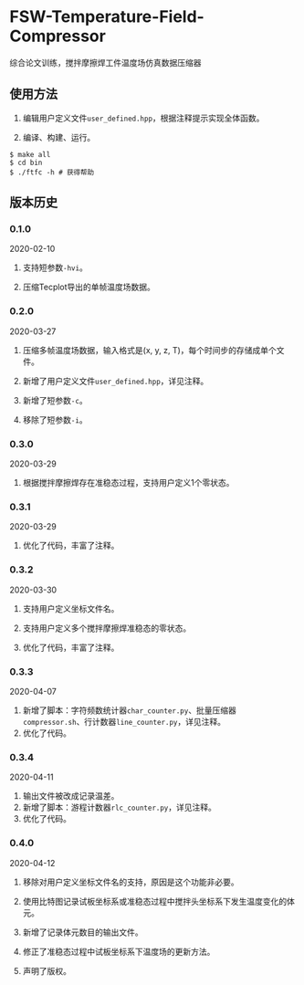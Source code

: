 FSW-Temperature-Field-Compressor
================================

综合论文训练，搅拌摩擦焊工件温度场仿真数据压缩器

使用方法
--------

1.	编辑用户定义文件`user_defined.hpp`，根据注释提示实现全体函数。

2.	编译、构建、运行。

```
$ make all
$ cd bin
$ ./ftfc -h # 获得帮助
```

版本历史
--------

### 0.1.0

2020-02-10

1.	支持短参数`-hvi`。

2.	压缩Tecplot导出的单帧温度场数据。

### 0.2.0

2020-03-27

1.	压缩多帧温度场数据，输入格式是(x, y, z, T)，每个时间步的存储成单个文件。

2.	新增了用户定义文件`user_defined.hpp`，详见注释。

3.	新增了短参数`-c`。

4.	移除了短参数`-i`。

### 0.3.0

2020-03-29

1.	根据搅拌摩擦焊存在准稳态过程，支持用户定义1个零状态。

### 0.3.1

2020-03-29

1.	优化了代码，丰富了注释。

### 0.3.2

2020-03-30

1.	支持用户定义坐标文件名。

2.	支持用户定义多个搅拌摩擦焊准稳态的零状态。

3.	优化了代码，丰富了注释。

### 0.3.3

2020-04-07

1.	新增了脚本：字符频数统计器`char_counter.py`、批量压缩器`compressor.sh`、行计数器`line_counter.py`，详见注释。
2.	优化了代码。

### 0.3.4

2020-04-11

1.	输出文件被改成记录温差。
2.	新增了脚本：游程计数器`rlc_counter.py`，详见注释。
3.	优化了代码。

### 0.4.0

2020-04-12

1.	移除对用户定义坐标文件名的支持，原因是这个功能非必要。

2.	使用比特图记录试板坐标系或准稳态过程中搅拌头坐标系下发生温度变化的体元。

3.	新增了记录体元数目的输出文件。

4.	修正了准稳态过程中试板坐标系下温度场的更新方法。

5.	声明了版权。
